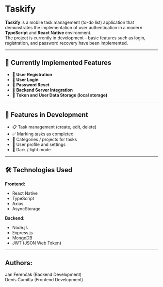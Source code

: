 # Taskify

**Taskify** is a mobile task management (to-do list) application that demonstrates the implementation of user authentication in a modern **TypeScript** and **React Native** environment.  
The project is currently in development – basic features such as login, registration, and password recovery have been implemented.

---

## 🚀 Currently Implemented Features

- 🔐 **User Registration**
- 🔑 **User Login**
- 🔁 **Password Reset**
- 📡 **Backend Server Integration**
- 💾 **Token and User Data Storage (local storage)**

---

## 🧩 Features in Development

- 📋 Task management (create, edit, delete)  
- ✅ Marking tasks as completed  
- 🧠 Categories / projects for tasks  
- 👤 User profile and settings  
- 🌙 Dark / light mode

---

## 🛠 Technologies Used

**Frontend:**
- React Native  
- TypeScript  
- Axios  
- AsyncStorage  

**Backend:**
- Node.js  
- Express.js  
- MongoDB  
- JWT (JSON Web Token)

---

## Authors:<br> 
Ján Ferenčák (Backend Development)<br>
Denis Čumitta (Frontend Development)

